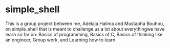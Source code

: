 # simple_shell

This is a group project between me, Adelaja Halima and Mustapha Bouhou, on simple_shell that is meant to challenge us a lot about everythingwe have learn so far on:
Basics of programming,
Basics of C,
Basics of thinking like an engineer,
Group work,
and Learning how to learn.
